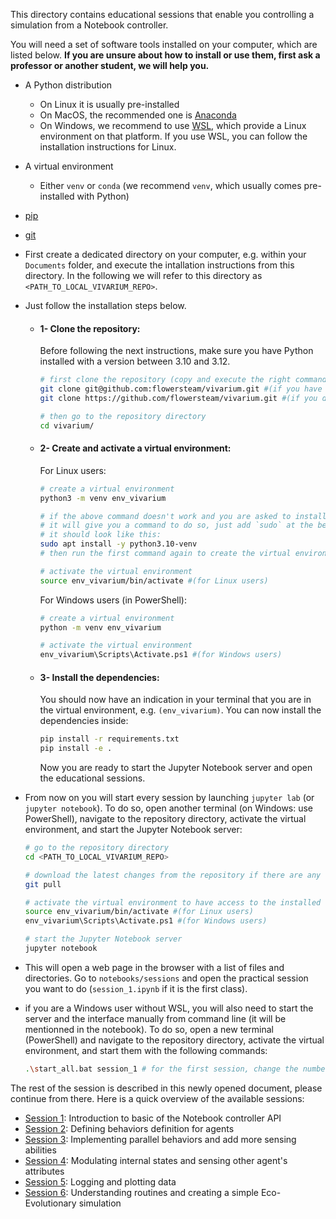 This directory contains educational sessions that enable you controlling a simulation from a Notebook controller.

You will need a set of software tools installed on your computer, which are listed below. **If you are unsure about how to install or use them, first ask a professor or another student, we will help you.**
- A Python distribution
    - On Linux it is usually pre-installed
    - On MacOS, the recommended one is [Anaconda](https://www.anaconda.com/)
    - On Windows, we recommend to use [WSL](https://learn.microsoft.com/en-us/windows/wsl/install), which provide a Linux environment on that platform. If you use WSL, you can follow the installation instructions for Linux.
- A virtual environment
    - Either `venv` or `conda` (we recommend `venv`, which usually comes pre-installed with Python)
- [pip](https://pypi.org/project/pip/)
- [git](https://git-scm.com/)


- First create a dedicated directory on your computer, e.g. within your `Documents` folder, and execute the intallation instructions from this directory. In the following we will refer to this directory as `<PATH_TO_LOCAL_VIVARIUM_REPO>`.
- Just follow the installation steps below.

    - #### 1- Clone the repository:

        Before following the next instructions, make sure you have Python installed with a version between 3.10 and 3.12. 

        ```bash
        # first clone the repository (copy and execute the right command for your case)
        git clone git@github.com:flowersteam/vivarium.git #(if you have a GitHub account and SSH keys set up)
        git clone https://github.com/flowersteam/vivarium.git #(if you don't have a GitHub account)

        # then go to the repository directory
        cd vivarium/
        ```
    - #### 2- Create and activate a virtual environment:

        For Linux users:

        ```bash
        # create a virtual environment
        python3 -m venv env_vivarium

        # if the above command doesn't work and you are asked to install the `venv` module
        # it will give you a command to do so, just add `sudo` at the beginning of it and a -y at the end
        # it should look like this:
        sudo apt install -y python3.10-venv
        # then run the first command again to create the virtual environment

        # activate the virtual environment
        source env_vivarium/bin/activate #(for Linux users)
        ```

        For Windows users (in PowerShell):
        ```bash
        # create a virtual environment
        python -m venv env_vivarium

        # activate the virtual environment
        env_vivarium\Scripts\Activate.ps1 #(for Windows users)
        ```

    - #### 3- Install the dependencies:

        You should now have an indication in your terminal that you are in the virtual environment, e.g. `(env_vivarium)`. You can now install the dependencies inside:

        ```bash
        pip install -r requirements.txt
        pip install -e . 
        ```

        Now you are ready to start the Jupyter Notebook server and open the educational sessions.

- From now on you will start every session by launching `jupyter lab` (or `jupyter notebook`). To do so, open another terminal (on Windows: use PowerShell), navigate to the repository directory, activate the virtual environment, and start the Jupyter Notebook server:

    ```bash
    # go to the repository directory
    cd <PATH_TO_LOCAL_VIVARIUM_REPO>

    # download the latest changes from the repository if there are any
    git pull

    # activate the virtual environment to have access to the installed dependencies
    source env_vivarium/bin/activate #(for Linux users)
    env_vivarium\Scripts\Activate.ps1 #(for Windows users)

    # start the Jupyter Notebook server
    jupyter notebook
    ```
- This will open a web page in the browser with a list of files and directories. Go to `notebooks/sessions` and open the practical session you want to do (`session_1.ipynb` if it is the first class).

- if you are a Windows user without WSL, you will also need to start the server and the interface manually from command line (it will be mentionned in the notebook). To do so, open a new terminal (PowerShell) and navigate to the repository directory, activate the virtual environment, and start them with the following commands:

    ```bash
    .\start_all.bat session_1 # for the first session, change the number for the desired session
    ```

The rest of the session is described in this newly opened document, please continue from there. 
Here is a quick overview of the available sessions:

- [Session 1](session_1.ipynb): Introduction to basic of the Notebook controller API
- [Session 2](session_2.ipynb): Defining behaviors definition for agents
- [Session 3](session_3.ipynb): Implementing parallel behaviors and add more sensing abilities
- [Session 4](session_4.ipynb): Modulating internal states and sensing other agent's attributes
- [Session 5](session_5_logging.ipynb): Logging and plotting data
- [Session 6](session_6_bonus.ipynb): Understanding routines and creating a simple Eco-Evolutionary simulation
